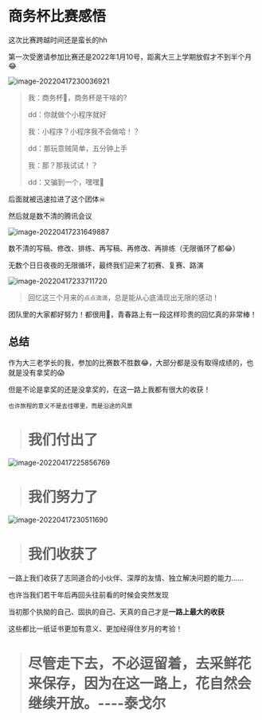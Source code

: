 # 商务杯比赛感悟

这次比赛跨越时间还是蛮长的hh

第一次受邀请参加比赛还是2022年1月10号，距离大三上学期放假才不到半个月😂

![image-20220417230036921](https://cdn.fengxianhub.top/resources-master/202204172300042.png)

>我：商务杯🤔，商务杯是干啥的?
>
>dd：你就做个小程序就好
>
>我：小程序？小程序我不会做哈！？
>
>dd：那玩意贼简单，五分钟上手
>
>我：那？那我试试！？
>
>dd：又骗到一个，嘿嘿🤭

后面就被迅速拉进了这个团体☠

然后就是数不清的腾讯会议

![image-20220417231649887](https://cdn.fengxianhub.top/resources-master/202204172316961.png)

数不清的写稿、修改、排练、再写稿、再修改、再排练（无限循环了都😂）

无数个日日夜夜的无限循环，最终我们迎来了初赛、复赛、路演

![image-20220417233711720](https://cdn.fengxianhub.top/resources-master/202204172338184.png)

>回忆这三个月来的`点点滴滴`，总是能从心底涌现出无限的感动！

团队里的大家都好努力！都很用💖，青春路上有一段这样珍贵的回忆真的非常棒！



## 总结

作为大三老学长的我，参加的比赛数不胜数😂，大部分都是没有取得成绩的，也就是没有拿奖的😱

但是不论是拿奖的还是没拿奖的，在这一路上我都有很大的收获！

`也许旅程的意义不是去往哪里，而是沿途的风景`

># 我们付出了

![image-20220417225856769](https://cdn.fengxianhub.top/resources-master/202204172258889.png)

># 我们努力了

![image-20220417230511690](https://cdn.fengxianhub.top/resources-master/202204172305807.png)

># 我们收获了

一路上我们收获了志同道合的小伙伴、深厚的友情、独立解决问题的能力……

也许当我们若干年后再回头往前看的时候会突然发现

当初那个执拗的自己、固执的自己、天真的自己才是**一路上最大的收获**

这些都比一纸证书更加有意义、更加经得住岁月的考验！

># 尽管走下去，不必逗留着，去采鲜花来保存，因为在这一路上，花自然会继续开放。----泰戈尔













